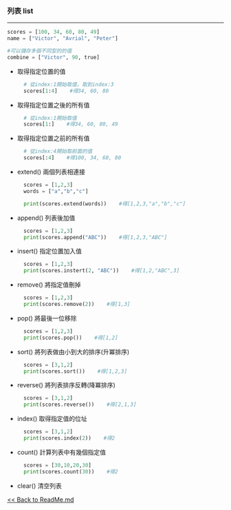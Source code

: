 ### 列表 list
---

```python
scores = [100, 34, 60, 80, 49]
name = ["Victor", "Avrial", "Peter"]

#可以儲存多個不同型的的值
combine = ["Victor", 90, true]
```

+ 取得指定位置的值
  ```python
    # 從index:1開始取值，取到index:3
    scores[1:4]    #得34, 60, 80
  ```

+ 取得指定位置之後的所有值
  ```python
    # 從index:1開始取值
    scores[1:]    #得34, 60, 80, 49
  ```

+ 取得指定位置之前的所有值
  ```python
    # 從index:4開始取前面的值
    scores[:4]    #得100, 34, 60, 80
  ```

+ extend() 兩個列表相連接
  ```python
    scores = [1,2,3]
    words = ["a","b","c"]

    print(scores.extend(words))    #得[1,2,3,"a","b","c"]
  ```

+ append() 列表後加值
  ```python
    scores = [1,2,3]
    print(scores.append("ABC"))    #得[1,2,3,"ABC"]
  ```

+ insert() 指定位置加入值
  ```python
    scores = [1,2,3]
    print(scores.instert(2, "ABC"))    #得[1,2,"ABC",3]
  ```

+ remove() 將指定值刪掉
  ```python
    scores = [1,2,3]
    print(scores.remove(2))    #得[1,3]
  ```

+ pop() 將最後一位移除
  ```python
    scores = [1,2,3]
    print(scores.pop())    #得[1,2]
  ```

+ sort() 將列表做由小到大的排序(升冪排序)
  ```python
    scores = [3,1,2]
    print(scores.sort())    #得[1,2,3]
  ```

+ reverse() 將列表排序反轉(降冪排序)
  ```python
    scores = [3,1,2]
    print(scores.reverse())    #得[2,1,3]
  ```

+ index() 取得指定值的位址
  ```python
    scores = [3,1,2]
    print(scores.index(2))    #得2
  ```

+ count() 計算列表中有幾個指定值
  ```python
    scores = [30,10,20,30]
    print(scores.count(30))    #得2
  ```

+ clear() 清空列表 
  
[<< Back to ReadMe.md]

[<< Back to ReadMe.md]:https://github.com/VictorZhan-It/GrandmaTutorial_Python#Python